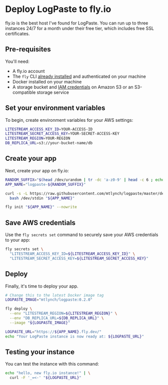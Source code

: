 # Deploy LogPaste to fly.io

fly.io is the best host I've found for LogPaste. You can run up to three instances 24/7 for a month under their free tier, which includes free SSL certificates.

## Pre-requisites

You'll need:

* A fly.io account
* The `fly` CLI [already installed](https://fly.io/docs/fly/installing/) and authenticated on your machine
* Docker installed on your machine
* A storage bucket and [IAM credentials](https://aws.amazon.com/iam/) on Amazon S3 or an S3-compatible storage service

## Set your environment variables

To begin, create environment variables for your AWS settings:

```bash
LITESTREAM_ACCESS_KEY_ID=YOUR-ACCESS-ID
LITESTREAM_SECRET_ACCESS_KEY=YOUR-SECRET-ACCESS-KEY
LITESTREAM_REGION=YOUR-REGION
DB_REPLICA_URL=s3://your-bucket-name/db
```

## Create your app

Next, create your app on fly.io:

```bash
RANDOM_SUFFIX="$(head /dev/urandom | tr -dc 'a-z0-9' | head -c 6 ; echo '')"
APP_NAME="logpaste-${RANDOM_SUFFIX}"

curl -s -L https://raw.githubusercontent.com/mtlynch/logpaste/master/dev-scripts/make-fly-config | \
  bash /dev/stdin "${APP_NAME}"

fly init "${APP_NAME}" --nowrite
```

## Save AWS credentials

Use the `fly secrets set` command to securely save your AWS credentials to your app:

```bash
fly secrets set \
  "LITESTREAM_ACCESS_KEY_ID=${LITESTREAM_ACCESS_KEY_ID}" \
  "LITESTREAM_SECRET_ACCESS_KEY=${LITESTREAM_SECRET_ACCESS_KEY}"
```

## Deploy

Finally, it's time to deploy your app.

```bash
# Change this to the latest Docker image tag
LOGPASTE_IMAGE="mtlynch/logpaste:0.2.0"

fly deploy \
  --env "LITESTREAM_REGION=${LITESTREAM_REGION}" \
  --env "DB_REPLICA_URL=${DB_REPLICA_URL}" \
  --image "${LOGPASTE_IMAGE}"

LOGPASTE_URL="https://${APP_NAME}.fly.dev/"
echo "Your LogPaste instance is now ready at: ${LOGPASTE_URL}"
```

## Testing your instance

You can test the instance with this command:

```bash
echo "hello, new fly.io instance!" | \
  curl -F '_=<-' "${LOGPASTE_URL}"
```
